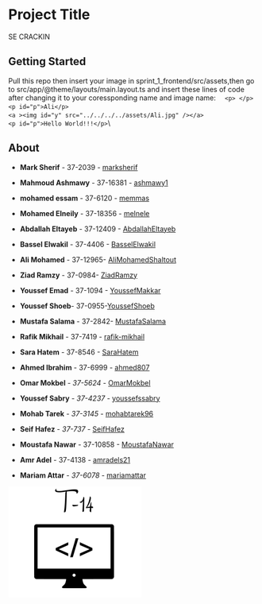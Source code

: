 
# Project Title

SE CRACKIN

## Getting Started

Pull this repo then insert your image in sprint_1_frontend/src/assets,then go to src/app/@theme/layouts/main.layout.ts
and insert these lines of code after changing it to your coressponding name and image name:
      `  <p> </p>`\
      `<p id="p">Ali</p>`\
      `<a ><img id="y" src="../../../../assets/Ali.jpg" /></a>`\
      `<p id="p">Hello World!!!</p>`\


## About

* **Mark Sherif** - 37-2039 - [marksherif](https://github.com/marksherif)
* **Mahmoud Ashmawy** - 37-16381 - [ashmawy1](https://github.com/ashmawy1)
* **mohamed essam** - 37-6120 - [memmas](https://github.com/memmas)
* **Mohamed Elneily** - 37-18356 - [melnele](https://github.com/melnele)
* **Abdallah Eltayeb** - 37-12409 - [AbdallahEltayeb](https://github.com/AbdallahEltayeb)
* **Bassel Elwakil** - 37-4406 - [BasselElwakil](https://github.com/BasselElwakil)
* **Ali Mohamed** - 37-12965- [AliMohamedShaltout](https://github.com/AliMohamedShaltout)
* **Ziad Ramzy** - 37-0984- [ZiadRamzy](https://github.com/ZiadRamzy)
* **Youssef Emad** - 37-1094 - [YoussefMakkar](https://github.com/YoussefMakkar)
* **Youssef Shoeb**- 37-0955-[YoussefShoeb](https://github.com/YoussefShoeb)

* **Mustafa Salama** - 37-2842- [MustafaSalama](https://github.com/MustafaSalama)

* **Rafik Mikhail** - 37-7419 - [rafik-mikhail](https://github.com/rafik-mikhail)

* **Sara Hatem** - 37-8546 - [SaraHatem](https://github.com/SaraHatem)

* **Ahmed Ibrahim** - 37-6999 - [ahmed807](https://github.com/ahmed807)


* **Omar Mokbel** - *37-5624* - [OmarMokbel](https://github.com/OmarMokbel)

* **Youssef Sabry** - *37-4237* - [youssefssabry](https://github.com/youssefssabry) 

* **Mohab Tarek** - *37-3145* - [mohabtarek96](https://github.com/mohabtarek96)

* **Seif Hafez** - *37-737* - [SeifHafez](https://github.com/SeifHafez)

* **Moustafa Nawar** - 37-10858 - [MoustafaNawar](https://github.com/MoustafaNawar)
* **Amr Adel** - 37-4138 - [amradels21](https://github.com/amradels21)
* **Mariam Attar** - *37-6078* - [mariamattar](https://github.com/mariamattar)

![tutorial logo](https://github.com/marksherif/T-14/blob/master/logo.png)
